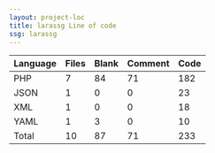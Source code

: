 ```yaml
---
layout: project-loc
title: larassg Line of code
ssg: larassg
---
```

<div class="table-responsive">
<table class="table">
<thead><tr>
<th>Language</th>
<th>Files</th>
<th>Blank</th>
<th>Comment</th>
<th>Code</th>
</tr></thead><tbody>
<tr><td>PHP</td><td> 7</td><td> 84</td><td> 71</td><td> 182</td></tr>
<tr><td>JSON</td><td> 1</td><td> 0</td><td> 0</td><td> 23</td></tr>
<tr><td>XML</td><td> 1</td><td> 0</td><td> 0</td><td> 18</td></tr>
<tr><td>YAML</td><td> 1</td><td> 3</td><td> 0</td><td> 10</td></tr>
<tr><td>Total</td><td>10</td><td>87</td><td>71</td><td>233</td></tr>
</tbody></table></div>
